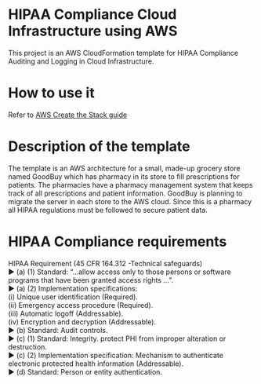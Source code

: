 # HIPAA Compliance Cloud Infrastructure using AWS
This project is an AWS CloudFormation template for HIPAA Compliance Auditing and Logging in Cloud Infrastructure.

# How to use it
Refer to [AWS Create the Stack guide](https://docs.aws.amazon.com/AWSCloudFormation/latest/UserGuide/GettingStarted.Walkthrough.html#GettingStarted.Walkthrough.createstack)

# Description of the template

The template is an AWS architecture for a small, made-up grocery store named GoodBuy which has pharmacy in its store to fill prescriptions for patients. The pharmacies have a pharmacy management system that keeps track of all prescriptions and patient information. GoodBuy is planning to migrate the server in each store to the AWS cloud.  Since this is a pharmacy all HIPAA regulations must be followed to secure patient data.

# HIPAA Compliance requirements
HIPAA Requirement (45 CFR 164.312 -Technical safeguards)  
▶ (a) (1) Standard: “...allow access only to those persons or software programs that have been granted access rights ...”.  
▶ (a) (2) Implementation specifications:  
  (i) Unique user identification (Required).  
  (ii) Emergency access procedure (Required).  
  (iii) Automatic logoff (Addressable).  
  (iv) Encryption and decryption (Addressable).  
▶ (b) Standard: Audit controls.  
▶ (c) (1) Standard: Integrity. protect PHI from improper alteration or destruction.  
▶ (c) (2) Implementation specification: Mechanism to authenticate electronic protected health information (Addressable).  
▶ (d) Standard: Person or entity authentication.  

# 

